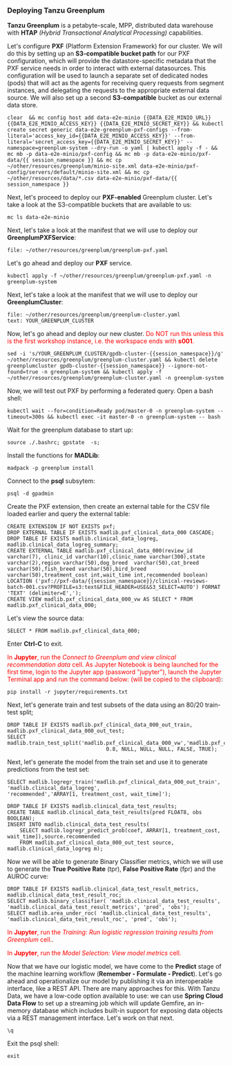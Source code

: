 
### Deploying Tanzu Greenplum

**Tanzu Greenplum** is a petabyte-scale, MPP,  distributed data warehouse with **HTAP** _(Hybrid Transactional Analytical Processing)_ capabilities.

Let's configure **PXF** (Platform Extension Framework) for our cluster. We will do this by setting up an **S3-compatible bucket path** for our PXF configuration, which will provide the datastore-specific metadata that the PXF service needs in order to interact with external datasources. This configuration will be used to launch a separate set of dedicated nodes (pods) that will act as the agents for receiving query requests from segment instances, and delegating the requests to the appropriate external data source. We will also set up a second **S3-compatible**  bucket as our external data store. 

```execute
clear  && mc config host add data-e2e-minio {{DATA_E2E_MINIO_URL}} {{DATA_E2E_MINIO_ACCESS_KEY}} {{DATA_E2E_MINIO_SECRET_KEY}} && kubectl create secret generic data-e2e-greenplum-pxf-configs --from-literal='access_key_id={{DATA_E2E_MINIO_ACCESS_KEY}}' --from-literal='secret_access_key={{DATA_E2E_MINIO_SECRET_KEY}}' --namespace=greenplum-system --dry-run -o yaml | kubectl apply -f - && mc mb -p data-e2e-minio/pxf-config && mc mb -p data-e2e-minio/pxf-data/{{ session_namespace }} && mc cp ~/other/resources/greenplum/minio-site.xml data-e2e-minio/pxf-config/servers/default/minio-site.xml && mc cp ~/other/resources/data/*.csv data-e2e-minio/pxf-data/{{ session_namespace }}
```

Next, let's proceed to deploy our **PXF-enabled** Greenplum cluster. Let's take a look at the S3-compatible buckets that are available to us:

```execute
mc ls data-e2e-minio
```

Next, let's take a look at the manifest that we will use to deploy our **GreenplumPXFService**:

```editor:open-file
file: ~/other/resources/greenplum/greenplum-pxf.yaml
```

Let's go ahead and deploy our **PXF** service.

```execute
kubectl apply -f ~/other/resources/greenplum/greenplum-pxf.yaml -n greenplum-system
```

Next, let's take a look at the manifest that we will use to deploy our **GreenplumCluster**:
```editor:select-matching-text
file: ~/other/resources/greenplum/greenplum-cluster.yaml
text: YOUR_GREENPLUM_CLUSTER
```

Now, let's go ahead and deploy our new cluster.
<font color="red">Do NOT run this unless this is the first workshop instance, i.e. the workspace ends with **s001**.</font>
```execute
sed -i 's/YOUR_GREENPLUM_CLUSTER/gpdb-cluster-{{session_namespace}}/g' ~/other/resources/greenplum/greenplum-cluster.yaml && kubectl delete greenplumcluster gpdb-cluster-{{session_namespace}} --ignore-not-found=true -n greenplum-system && kubectl apply -f ~/other/resources/greenplum/greenplum-cluster.yaml -n greenplum-system
```

Now, we will test out PXF by performing a federated query. Open a bash shell:
```execute
kubectl wait --for=condition=Ready pod/master-0 -n greenplum-system --timeout=300s && kubectl exec -it master-0 -n greenplum-system -- bash
```

Wait for the greenplum database to start up:
```execute
source ./.bashrc; gpstate  -s;
```

Install the functions for **MADLib**:
```execute
madpack -p greenplum install
```

Connect to the **psql** subsytem:
```execute
psql -d gpadmin
```

Create the PXF extension, then create an external table for the CSV file loaded earlier and query the external table:
```execute
CREATE EXTENSION IF NOT EXISTS pxf;
DROP EXTERNAL TABLE IF EXISTS madlib.pxf_clinical_data_000 CASCADE;
DROP TABLE IF EXISTS madlib.clinical_data_logreg, madlib.clinical_data_logreg_summary;
CREATE EXTERNAL TABLE madlib.pxf_clinical_data_000(review_id varchar(7), clinic_id varchar(10),clinic_name varchar(300),state varchar(2),region varchar(50),dog_breed  varchar(50),cat_breed varchar(50),fish_breed varchar(50),bird_breed varchar(50),treatment_cost int,wait_time int,recommended boolean)  LOCATION ('pxf://pxf-data/{{session_namespace}}/clinical-reviews-batch-001.csv?PROFILE=s3:text&FILE_HEADER=USE&S3_SELECT=AUTO') FORMAT 'TEXT' (delimiter=E',');
CREATE VIEW madlib.pxf_clinical_data_000_vw AS SELECT * FROM madlib.pxf_clinical_data_000;
```

Let's view the source data: 
```execute
SELECT * FROM madlib.pxf_clinical_data_000;
```
Enter **Ctrl-C** to exit.

<font color="red">In **Jupyter**, run the *Connect to Greenplum and view clinical recommendation data* cell. As Jupyter Notebook is being launched for the first time, login to the Jupyter app (password "jupyter"), launch the Jupyter Terminal app and run the command below: (will be copied to the clipboard)</font>:
```copy
pip install -r jupyter/requirements.txt
```

Next, let's generate train and test subsets of the data using an 80/20 train-test split;
```execute
DROP TABLE IF EXISTS madlib.pxf_clinical_data_000_out_train, madlib.pxf_clinical_data_000_out_test;
SELECT madlib.train_test_split('madlib.pxf_clinical_data_000_vw','madlib.pxf_clinical_data_000_out',
                                0.8, NULL, NULL, NULL, FALSE, TRUE);

```

Next, let's generate the model from the train set and use it to generate predictions from the test set:
```execute
SELECT madlib.logregr_train('madlib.pxf_clinical_data_000_out_train',
'madlib.clinical_data_logreg',
'recommended','ARRAY[1, treatment_cost, wait_time]');

DROP TABLE IF EXISTS madlib.clinical_data_test_results;
CREATE TABLE madlib.clinical_data_test_results(pred FLOAT8, obs BOOLEAN);
INSERT INTO madlib.clinical_data_test_results(
    SELECT madlib.logregr_predict_prob(coef, ARRAY[1, treatment_cost, wait_time]),source.recommended
    FROM madlib.pxf_clinical_data_000_out_test source, madlib.clinical_data_logreg m);
```

Now we will be able to generate Binary Classifier metrics, which we will use to generate the **True Positive Rate** (tpr), **False Positive Rate** (fpr) and the AUROC curve:
```execute
DROP TABLE IF EXISTS madlib.clinical_data_test_result_metrics,  madlib.clinical_data_test_result_roc;
SELECT madlib.binary_classifier( 'madlib.clinical_data_test_results', 'madlib.clinical_data_test_result_metrics', 'pred', 'obs');
SELECT madlib.area_under_roc( 'madlib.clinical_data_test_results', 'madlib.clinical_data_test_result_roc', 'pred', 'obs');
```

<font color="red">In **Jupyter**, run the *Training: Run logistic regression training results from Greenplum* cell.</font>.

<font color="red">In **Jupyter**, run the *Model Selection: View model metrics* cell.</font>
 
Now that we have our logistic model, we have come to the **Predict**  stage of the machine learning workflow (**Remember - Formulate - Predict**). Let's go ahead and operationalize our model by publishing it via an interoperable interface, like a REST API. There are many approaches for this. With Tanzu Data, we have a low-code option available to use: we can use **Spring Cloud Data Flow** to set up a streaming job which will update Gemfire, an in-memory database which includes built-in support for exposing data objects via a REST management interface. Let's work on that next.

```execute
\q
```

Exit the psql shell:
```execute
exit
```